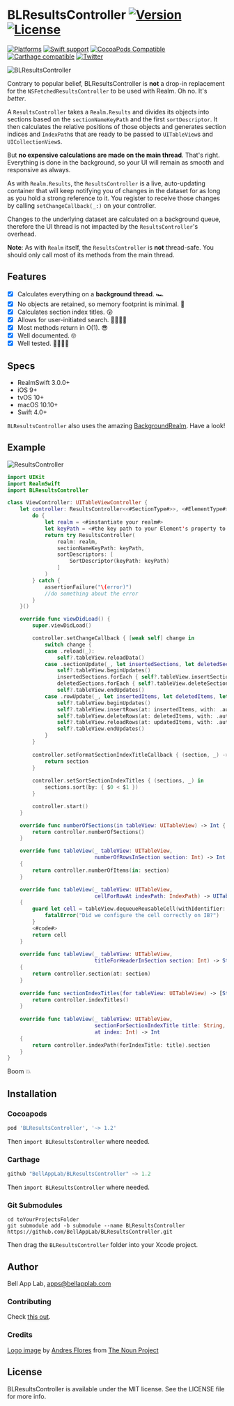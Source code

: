 # BLResultsController [![Version](https://img.shields.io/badge/Version-1.2.0-black.svg?style=flat)](#installation) [![License](https://img.shields.io/cocoapods/l/BLResultsController.svg?style=flat)](#license)

[![Platforms](https://img.shields.io/badge/Platforms-iOS|tvOS|macOS-brightgreen.svg?style=flat)](#installation)
[![Swift support](https://img.shields.io/badge/Swift-4.0%20%7C%204.1%20%7C%204.2-red.svg?style=flat)](#swift-versions-support)
[![CocoaPods Compatible](https://img.shields.io/cocoapods/v/BLResultsController.svg?style=flat&label=CocoaPods)](https://cocoapods.org/pods/BLResultsController)
[![Carthage compatible](https://img.shields.io/badge/Carthage-compatible-4BC51D.svg?style=flat)](https://github.com/Carthage/Carthage)
[![Twitter](https://img.shields.io/badge/Twitter-@BellAppLab-blue.svg?style=flat)](http://twitter.com/BellAppLab)

![BLResultsController](./Images/BLResultsController.png)

Contrary to popular belief, BLResultsController is **not** a drop-in replacement for the `NSFetchedResultsController` to be used with Realm. Oh no. It's _better_.

A `ResultsController` takes a `Realm.Results` and divides its objects into sections based on the `sectionNameKeyPath` and the first `sortDescriptor`. It then calculates the relative positions of those objects and generates section indices and `IndexPath`s that are ready to be passed to `UITableView`s and `UICollectionView`s.

But **no expensive calculations are made on the main thread**. That's right. Everything is done in the background, so your UI will remain as smooth and responsive as always. 

As with `Realm.Results`, the `ResultsController` is a live, auto-updating container that will keep notifying you of changes in the dataset for as long as you hold a strong reference to it. You register to receive those changes by calling `setChangeCallback(_:)` on your controller.

Changes to the underlying dataset are calculated on a background queue, therefore the UI thread is not impacted by the `ResultsController`'s overhead.

**Note**: As with `Realm` itself, the `ResultsController` is **not** thread-safe. You should only call most of its methods from the main thread.

## Features

- [X] Calculates everything on a **background thread**. 🏎
- [X] No objects are retained, so memory footprint is minimal. 👾
- [X] Calculates section index titles. 😲
- [X] Allows for user-initiated search. 🕵️‍♀️🕵️‍♂️
- [X] Most methods return in O(1). 😎
- [X] Well documented. 🤓
- [X] Well tested. 👩‍🔬👨‍🔬

## Specs

* RealmSwift 3.0.0+
* iOS 9+
* tvOS 10+
* macOS 10.10+
* Swift 4.0+

`BLResultsController` also uses the amazing [BackgroundRealm](https://github.com/BellAppLab/BackgroundRealm). Have a look!

## Example

![ResultsController](./Images/results_controller.gif)

```swift
import UIKit
import RealmSwift
import BLResultsController

class ViewController: UITableViewController {
    let controller: ResultsController<<#SectionType#>>, <#ElementType#>> = {
        do {
            let realm = <#instantiate your realm#>
            let keyPath = <#the key path to your Element's property to be used as a section#>
            return try ResultsController(
                realm: realm,
                sectionNameKeyPath: keyPath,
                sortDescriptors: [
                    SortDescriptor(keyPath: keyPath)
                ]
            )
        } catch {
            assertionFailure("\(error)")
            //do something about the error
        }
    }()

    override func viewDidLoad() {
        super.viewDidLoad()

        controller.setChangeCallback { [weak self] change in
            switch change {
            case .reload(_):
                self?.tableView.reloadData()
            case .sectionUpdate(_, let insertedSections, let deletedSections):
                self?.tableView.beginUpdates()
                insertedSections.forEach { self?.tableView.insertSections($0, with: .automatic) }
                deletedSections.forEach { self?.tableView.deleteSections($0, with: .automatic) }
                self?.tableView.endUpdates()
            case .rowUpdate(_, let insertedItems, let deletedItems, let updatedItems):
                self?.tableView.beginUpdates()
                self?.tableView.insertRows(at: insertedItems, with: .automatic)
                self?.tableView.deleteRows(at: deletedItems, with: .automatic)
                self?.tableView.reloadRows(at: updatedItems, with: .automatic)
                self?.tableView.endUpdates()
            }
        }
        
        controller.setFormatSectionIndexTitleCallback { (section, _) -> String in
            return section
        }
        
        controller.setSortSectionIndexTitles { (sections, _) in
            sections.sort(by: { $0 < $1 })
        }

        controller.start()
    }

    override func numberOfSections(in tableView: UITableView) -> Int {
        return controller.numberOfSections()
    }

    override func tableView(_ tableView: UITableView,
                            numberOfRowsInSection section: Int) -> Int
    {
        return controller.numberOfItems(in: section)
    }

    override func tableView(_ tableView: UITableView,
                            cellForRowAt indexPath: IndexPath) -> UITableViewCell
    {
        guard let cell = tableView.dequeueReusableCell(withIdentifier: <#identifier#>) else {
            fatalError("Did we configure the cell correctly on IB?")
        }
        <#code#>
        return cell
    }
    
    override func tableView(_ tableView: UITableView,
                            titleForHeaderInSection section: Int) -> String?
    {
        return controller.section(at: section)
    }
    
    override func sectionIndexTitles(for tableView: UITableView) -> [String]? {
        return controller.indexTitles()
    }
    
    override func tableView(_ tableView: UITableView,
                            sectionForSectionIndexTitle title: String,
                            at index: Int) -> Int
    {
        return controller.indexPath(forIndexTitle: title).section
    }
}
```

Boom 💥

## Installation

### Cocoapods

```ruby
pod 'BLResultsController', '~> 1.2'
```

Then `import BLResultsController` where needed.

### Carthage

```swift
github "BellAppLab/BLResultsController" ~> 1.2
```

Then `import BLResultsController` where needed.

### Git Submodules

```shell
cd toYourProjectsFolder
git submodule add -b submodule --name BLResultsController https://github.com/BellAppLab/BLResultsController.git
```

Then drag the `BLResultsController` folder into your Xcode project.

## Author

Bell App Lab, apps@bellapplab.com

### Contributing

Check [this out](./CONTRIBUTING.md).

### Credits

[Logo image](https://thenounproject.com/search/?q=controller&i=316262#) by [Andres Flores](https://thenounproject.com/aflores158) from [The Noun Project](https://thenounproject.com/)

## License

BLResultsController is available under the MIT license. See the LICENSE file for more info.
